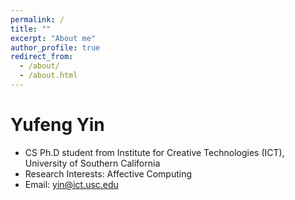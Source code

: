 ```yaml
---
permalink: /
title: ""
excerpt: "About me"
author_profile: true
redirect_from: 
  - /about/
  - /about.html
---
```


Yufeng Yin
======
* CS Ph.D student from Institute for Creative Technologies (ICT), University of Southern California
* Research Interests: Affective Computing
* Email: yin@ict.usc.edu
